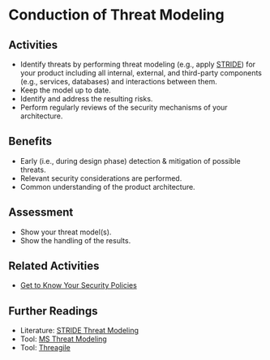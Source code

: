 # Conduction of Threat Modeling

## Activities

- Identify threats by performing threat modeling (e.g., apply [STRIDE](https://en.wikipedia.org/wiki/STRIDE_(security))) for your product including all internal, external, and third-party components (e.g., services, databases) and interactions between them.
- Keep the model up to date.
- Identify and address the resulting risks.
- Perform regularly reviews of the security mechanisms of your architecture.

## Benefits

- Early (i.e., during design phase) detection & mitigation of possible threats.
- Relevant security considerations are performed.
- Common understanding of the product architecture.

## Assessment

- Show your threat model(s).
- Show the handling of the results.

## Related Activities

- [Get to Know Your Security Policies](../white/get-to-know-your-security-policies.md)

## Further Readings

- Literature: [STRIDE Threat Modeling](https://en.wikipedia.org/wiki/STRIDE_(security))
- Tool: [MS Threat Modeling](https://www.microsoft.com/en-us/securityengineering/sdl/threatmodeling)
- Tool: [Threagile](https://threagile.io/)
